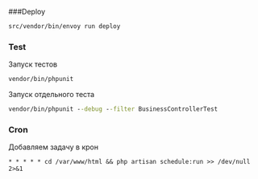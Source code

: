 ###Deploy
```cmd
src/vendor/bin/envoy run deploy
```

### Test
Запуск тестов
```cmd
vendor/bin/phpunit 
```
Запуск отдельного теста
```cmd
vendor/bin/phpunit --debug --filter BusinessControllerTest 
```

### Cron
Добавляем задачу в крон
```
* * * * * cd /var/www/html && php artisan sсhedule:run >> /dev/null 2>&1
```